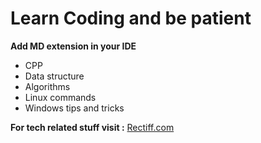 # Learn Coding and be patient



**Add MD extension in your IDE**

* CPP
* Data structure
* Algorithms
* Linux commands
* Windows tips and tricks

**For tech related stuff visit :** 
     [Rectiff.com](https://rectiff.com/)
